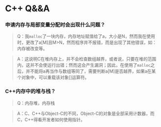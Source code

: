 C++ Q&&A
===

### 申请内存与局部变量分配时会出现什么问题？

> Q：我`malloc`了一块内存，内存地址赋值给了a，大小是N，然而我在使用时，更改了a[M]且M>N，然而程序并不报错，而是出现了其他错误，如：内存被改变等。

> A：这说明C在堆内存上，并不会检查数组越界，或者说，只要在堆的范围内，这并不会使运行出错；然而这会产生漏洞；因此，在使用了`malloc`之后，并不能将a再当作与数组等同了，需要判断a[M]是否越界，如果a在某个对象中，可以重载该对象[]运算符。

### C++内存中的堆与栈？

> Q：内存堆，内存栈

> A：C、C++与Object-C的不同，Object-C的对象是全部采用计数器，而C，C++得看开发者如何使用指针。
